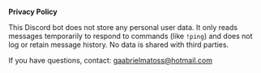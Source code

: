 **Privacy Policy**

This Discord bot does not store any personal user data. It only reads messages temporarily to respond to commands (like `!ping`) and does not log or retain message history. No data is shared with third parties.

If you have questions, contact: gaabrielmatoss@hotmail.com
